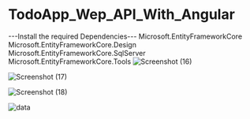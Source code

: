 # TodoApp_Wep_API_With_Angular
---Install the required Dependencies---
Microsoft.EntityFrameworkCore Microsoft.EntityFrameworkCore.Design Microsoft.EntityFrameworkCore.SqlServer Microsoft.EntityFrameworkCore.Tools
![Screenshot (16)](https://github.com/nizambhl2001/TodoApp_Wep_API_With_Angular/assets/112401451/7d1786f3-fd6a-44d9-b422-44f609ba7818)


![Screenshot (17)](https://github.com/nizambhl2001/TodoApp_Wep_API_With_Angular/assets/112401451/a231df09-efbb-4151-aacb-29788288fbf5)

![Screenshot (18)](https://github.com/nizambhl2001/TodoApp_Wep_API_With_Angular/assets/112401451/18412baf-a61e-445e-ad92-e360afd074ee)

![data](https://github.com/nizambhl2001/TodoApp_Wep_API_With_Angular/assets/112401451/f1c19641-0c29-453e-9704-ce0ff36ccb0e)
